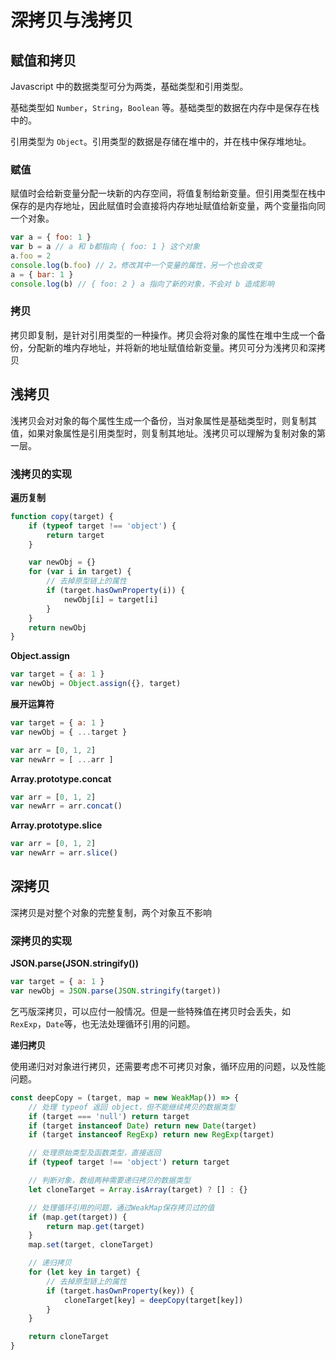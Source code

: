 # 深拷贝与浅拷贝

## 赋值和拷贝

Javascript 中的数据类型可分为两类，基础类型和引用类型。

基础类型如 `Number`，`String`，`Boolean` 等。基础类型的数据在内存中是保存在栈中的。

引用类型为 `Object`。引用类型的数据是存储在堆中的，并在栈中保存堆地址。

### 赋值

赋值时会给新变量分配一块新的内存空间，将值复制给新变量。但引用类型在栈中保存的是内存地址，因此赋值时会直接将内存地址赋值给新变量，两个变量指向同一个对象。

```js
var a = { foo: 1 }
var b = a // a 和 b都指向 { foo: 1 } 这个对象
a.foo = 2
console.log(b.foo) // 2。修改其中一个变量的属性，另一个也会改变
a = { bar: 1 }
console.log(b) // { foo: 2 } a 指向了新的对象，不会对 b 造成影响
```

### 拷贝

拷贝即复制，是针对引用类型的一种操作。拷贝会将对象的属性在堆中生成一个备份，分配新的堆内存地址，并将新的地址赋值给新变量。拷贝可分为浅拷贝和深拷贝

## 浅拷贝

浅拷贝会对对象的每个属性生成一个备份，当对象属性是基础类型时，则复制其值，如果对象属性是引用类型时，则复制其地址。浅拷贝可以理解为复制对象的第一层。

### 浅拷贝的实现

**遍历复制**

```js
function copy(target) {
    if (typeof target !== 'object') {
        return target
    }

    var newObj = {}
    for (var i in target) {
        // 去掉原型链上的属性
        if (target.hasOwnProperty(i)) {
            newObj[i] = target[i]
        }
    }
    return newObj
}
```

**Object.assign**

```js
var target = { a: 1 }
var newObj = Object.assign({}, target)
```

**展开运算符**

```js
var target = { a: 1 }
var newObj = { ...target }

var arr = [0, 1, 2]
var newArr = [ ...arr ]
```

**Array.prototype.concat**

```js
var arr = [0, 1, 2]
var newArr = arr.concat()
```

**Array.prototype.slice**

```js
var arr = [0, 1, 2]
var newArr = arr.slice()
```

## 深拷贝

深拷贝是对整个对象的完整复制，两个对象互不影响

### 深拷贝的实现

**JSON.parse(JSON.stringify())**

```js
var target = { a: 1 }
var newObj = JSON.parse(JSON.stringify(target))
```
乞丐版深拷贝，可以应付一般情况。但是一些特殊值在拷贝时会丢失，如 `RexExp`，`Date`等，也无法处理循环引用的问题。

**递归拷贝**

使用递归对对象进行拷贝，还需要考虑不可拷贝对象，循环应用的问题，以及性能问题。

```js
const deepCopy = (target, map = new WeakMap()) => {
    // 处理 typeof 返回 object，但不能继续拷贝的数据类型
    if (target === 'null') return target
    if (target instanceof Date) return new Date(target)
    if (target instanceof RegExp) return new RegExp(target)

    // 处理原始类型及函数类型，直接返回
    if (typeof target !== 'object') return target

    // 判断对象，数组两种需要递归拷贝的数据类型
    let cloneTarget = Array.isArray(target) ? [] : {}

    // 处理循环引用的问题，通过WeakMap保存拷贝过的值
    if (map.get(target)) {
        return map.get(target)
    }
    map.set(target, cloneTarget)

    // 递归拷贝
    for (let key in target) {
        // 去掉原型链上的属性
        if (target.hasOwnProperty(key)) {
            cloneTarget[key] = deepCopy(target[key])
        }
    }

    return cloneTarget
}
```
